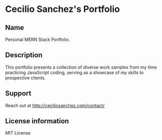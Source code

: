# Cecilio Sanchez's Portfolio

## Name

Personal MERN Stack Portfolio.

## Description

This portfolio presents a collection of diverse work samples from my time practicing JavaScript coding, serving as a showcase of my skills to prospective clients.

## Support

Reach out at http://ceciliosanchez.com/contact/

## License information

MIT License
